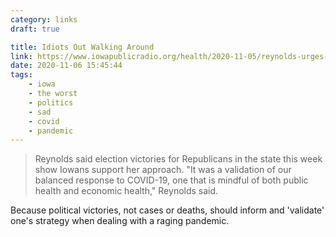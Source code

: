 ```yaml
---
category: links
draft: true

title: Idiots Out Walking Around
link: https://www.iowapublicradio.org/health/2020-11-05/reynolds-urges-iowans-to-slow-spread-of-covid-19-announces-no-new-mitigation-measures?utm_source=Twitter&utm_medium=social&utm_campaign=IowaPublicRadio
date: 2020-11-06 15:45:44
tags:
    - iowa
    - the worst
    - politics
    - sad
    - covid
    - pandemic
---
```


> Reynolds said election victories for Republicans in the state this week show Iowans support her approach. "It was a validation of our balanced response to COVID-19, one that is mindful of both public health and economic health," Reynolds said.

Because political victories, not cases or deaths, should inform and 'validate' one's strategy when dealing with a raging pandemic.
